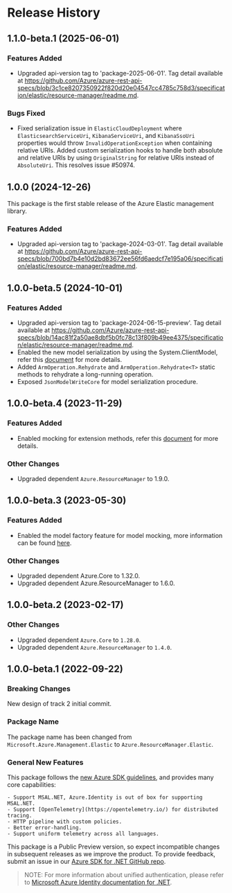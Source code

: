# Release History

## 1.1.0-beta.1 (2025-06-01)

### Features Added

- Upgraded api-version tag to 'package-2025-06-01'. Tag detail available at https://github.com/Azure/azure-rest-api-specs/blob/3c1ce8207350922f820d20e04547cc4785c758d3/specification/elastic/resource-manager/readme.md.

### Bugs Fixed

- Fixed serialization issue in `ElasticCloudDeployment` where `ElasticsearchServiceUri`, `KibanaServiceUri`, and `KibanaSsoUri` properties would throw `InvalidOperationException` when containing relative URIs. Added custom serialization hooks to handle both absolute and relative URIs by using `OriginalString` for relative URIs instead of `AbsoluteUri`. This resolves issue #50974.

## 1.0.0 (2024-12-26)

This package is the first stable release of the Azure Elastic management library.

### Features Added

- Upgraded api-version tag to 'package-2024-03-01'. Tag detail available at https://github.com/Azure/azure-rest-api-specs/blob/700bd7b4e10d2bd83672ee56fd6aedcf7e195a06/specification/elastic/resource-manager/readme.md.

## 1.0.0-beta.5 (2024-10-01)

### Features Added

- Upgraded api-version tag to 'package-2024-06-15-preview'. Tag detail available at https://github.com/Azure/azure-rest-api-specs/blob/14ac81f2a50ae8dbf5b0fc78c13f809b49ee4375/specification/elastic/resource-manager/readme.md.
- Enabled the new model serialization by using the System.ClientModel, refer this [document](https://aka.ms/azsdk/net/mrw) for more details.
- Added `ArmOperation.Rehydrate` and `ArmOperation.Rehydrate<T>` static methods to rehydrate a long-running operation.
- Exposed `JsonModelWriteCore` for model serialization procedure.

## 1.0.0-beta.4 (2023-11-29)

### Features Added

- Enabled mocking for extension methods, refer this [document](https://aka.ms/azsdk/net/mocking) for more details.

### Other Changes

- Upgraded dependent `Azure.ResourceManager` to 1.9.0.

## 1.0.0-beta.3 (2023-05-30)

### Features Added

- Enabled the model factory feature for model mocking, more information can be found [here](https://azure.github.io/azure-sdk/dotnet_introduction.html#dotnet-mocking-factory-builder).

### Other Changes

- Upgraded dependent Azure.Core to 1.32.0.
- Upgraded dependent Azure.ResourceManager to 1.6.0.

## 1.0.0-beta.2 (2023-02-17)

### Other Changes

- Upgraded dependent `Azure.Core` to `1.28.0`.
- Upgraded dependent `Azure.ResourceManager` to `1.4.0`.

## 1.0.0-beta.1 (2022-09-22)

### Breaking Changes

New design of track 2 initial commit.

### Package Name

The package name has been changed from `Microsoft.Azure.Management.Elastic` to `Azure.ResourceManager.Elastic`.

### General New Features

This package follows the [new Azure SDK guidelines](https://azure.github.io/azure-sdk/general_introduction.html), and provides many core capabilities:

    - Support MSAL.NET, Azure.Identity is out of box for supporting MSAL.NET.
    - Support [OpenTelemetry](https://opentelemetry.io/) for distributed tracing.
    - HTTP pipeline with custom policies.
    - Better error-handling.
    - Support uniform telemetry across all languages.

This package is a Public Preview version, so expect incompatible changes in subsequent releases as we improve the product. To provide feedback, submit an issue in our [Azure SDK for .NET GitHub repo](https://github.com/Azure/azure-sdk-for-net/issues).

> NOTE: For more information about unified authentication, please refer to [Microsoft Azure Identity documentation for .NET](https://learn.microsoft.com/dotnet/api/overview/azure/identity-readme?view=azure-dotnet).
